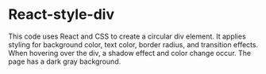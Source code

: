 # React-style-div
This code uses React and CSS to create a circular div element. It applies styling for background color, text color, border radius, and transition effects. When hovering over the div, a shadow effect and color change occur. The page has a dark gray background.
